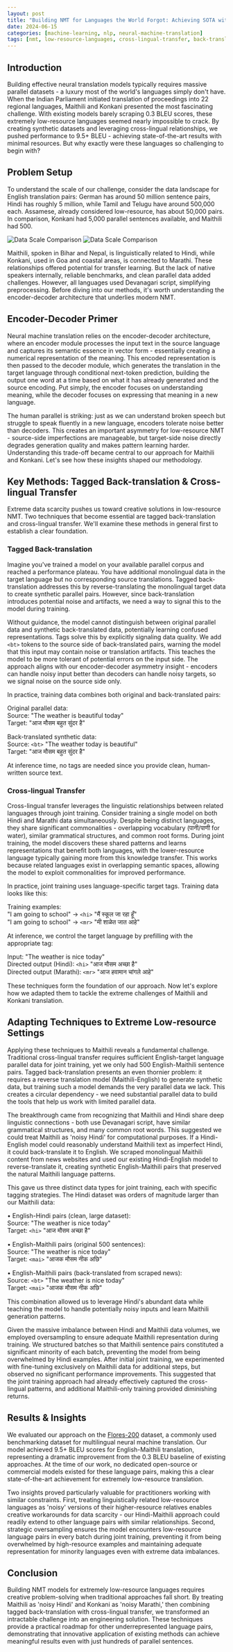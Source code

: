 ```yaml
---
layout: post
title: "Building NMT for Languages the World Forgot: Achieving SOTA with Maithili and Konkani"
date: 2024-06-15
categories: [machine-learning, nlp, neural-machine-translation]
tags: [nmt, low-resource-languages, cross-lingual-transfer, back-translation, maithili, konkani]
---
```


## Introduction

Building effective neural translation models typically requires massive parallel datasets - a luxury most of the world's languages simply don't have. When the Indian Parliament initiated translation of proceedings into 22 regional languages, Maithili and Konkani presented the most fascinating challenge. With existing models barely scraping 0.3 BLEU scores, these extremely low-resource languages seemed nearly impossible to crack. By creating synthetic datasets and leveraging cross-lingual relationships, we pushed performance to 9.5+ BLEU - achieving state-of-the-art results with minimal resources. But why exactly were these languages so challenging to begin with?

## Problem Setup

To understand the scale of our challenge, consider the data landscape for English translation pairs: German has around 50 million sentence pairs, Hindi has roughly 5 million, while Tamil and Telugu have around 500,000 each. Assamese, already considered low-resource, has about 50,000 pairs. In comparison, Konkani had 5,000 parallel sentences available, and Maithili had 500.

![Data Scale Comparison]({{site.baseurl}}/assets/image/low_resource_nmt_files/data_imbalance.png)
![Data Scale Comparison]({{site.baseurl}}/assets/image/low_resource_nmt_files/data_scale_comparison.svg)

Maithili, spoken in Bihar and Nepal, is linguistically related to Hindi, while Konkani, used in Goa and coastal areas, is connected to Marathi. These relationships offered potential for transfer learning. But the lack of native speakers internally, reliable benchmarks, and clean parallel data added challenges. However, all languages used Devanagari script, simplifying preprocessing. Before diving into our methods, it's worth understanding the encoder-decoder architecture that underlies modern NMT.

## Encoder-Decoder Primer

Neural machine translation relies on the encoder-decoder architecture, where an encoder module processes the input text in the source language and captures its semantic essence in vector form - essentially creating a numerical representation of the meaning. This encoded representation is then passed to the decoder module, which generates the translation in the target language through conditional next-token prediction, building the output one word at a time based on what it has already generated and the source encoding. Put simply, the encoder focuses on understanding meaning, while the decoder focuses on expressing that meaning in a new language.

The human parallel is striking: just as we can understand broken speech but struggle to speak fluently in a new language, encoders tolerate noise better than decoders. This creates an important asymmetry for low-resource NMT - source-side imperfections are manageable, but target-side noise directly degrades generation quality and makes pattern learning harder. Understanding this trade-off became central to our approach for Maithili and Konkani. Let's see how these insights shaped our methodology.

## Key Methods: Tagged Back-translation & Cross-lingual Transfer

Extreme data scarcity pushes us toward creative solutions in low-resource NMT. Two techniques that become essential are tagged back-translation and cross-lingual transfer. We'll examine these methods in general first to establish a clear foundation.

### Tagged Back-translation

Imagine you've trained a model on your available parallel corpus and reached a performance plateau. You have additional monolingual data in the target language but no corresponding source translations. Tagged back-translation addresses this by reverse-translating the monolingual target data to create synthetic parallel pairs. However, since back-translation introduces potential noise and artifacts, we need a way to signal this to the model during training.

Without guidance, the model cannot distinguish between original parallel data and synthetic back-translated data, potentially learning confused representations. Tags solve this by explicitly signaling data quality. We add `<bt>` tokens to the source side of back-translated pairs, warning the model that this input may contain noise or translation artifacts. This teaches the model to be more tolerant of potential errors on the input side. The approach aligns with our encoder-decoder asymmetry insight - encoders can handle noisy input better than decoders can handle noisy targets, so we signal noise on the source side only.

In practice, training data combines both original and back-translated pairs:

Original parallel data:  
Source: "The weather is beautiful today"  
Target: "आज मौसम बहुत सुंदर है"

Back-translated synthetic data:  
Source: `<bt>` "The weather today is beautiful"  
Target: "आज मौसम बहुत सुंदर है"

At inference time, no tags are needed since you provide clean, human-written source text. 

### Cross-lingual Transfer

Cross-lingual transfer leverages the linguistic relationships between related languages through joint training. Consider training a single model on both Hindi and Marathi data simultaneously. Despite being distinct languages, they share significant commonalities - overlapping vocabulary (पानी/पाणी for water), similar grammatical structures, and common root forms. During joint training, the model discovers these shared patterns and learns representations that benefit both languages, with the lower-resource language typically gaining more from this knowledge transfer. This works because related languages exist in overlapping semantic spaces, allowing the model to exploit commonalities for improved performance.

In practice, joint training uses language-specific target tags. Training data looks like this:

Training examples:  
"I am going to school" → `<hi>` "मैं स्कूल जा रहा हूँ"  
"I am going to school" → `<mr>` "मी शाळेत जात आहे"  

At inference, we control the target language by prefilling with the appropriate tag:

Input: "The weather is nice today"  
Directed output (Hindi): `<hi>` "आज मौसम अच्छा है"  
Directed output (Marathi): `<mr>` "आज हवामान चांगले आहे"

These techniques form the foundation of our approach. Now let's explore how we adapted them to tackle the extreme challenges of Maithili and Konkani translation.

## Adapting Techniques to Extreme Low-resource Settings

Applying these techniques to Maithili reveals a fundamental challenge. Traditional cross-lingual transfer requires sufficient English-target language parallel data for joint training, yet we only had 500 English-Maithili sentence pairs. Tagged back-translation presents an even thornier problem: it requires a reverse translation model (Maithili-English) to generate synthetic data, but training such a model demands the very parallel data we lack. This creates a circular dependency - we need substantial parallel data to build the tools that help us work with limited parallel data.

The breakthrough came from recognizing that Maithili and Hindi share deep linguistic connections - both use Devanagari script, have similar grammatical structures, and many common root words. This suggested we could treat Maithili as 'noisy Hindi' for computational purposes. If a Hindi-English model could reasonably understand Maithili text as imperfect Hindi, it could back-translate it to English. We scraped monolingual Maithili content from news websites and used our existing Hindi-English model to reverse-translate it, creating synthetic English-Maithili pairs that preserved the natural Maithili language patterns.

This gave us three distinct data types for joint training, each with specific tagging strategies. The Hindi dataset was orders of magnitude larger than our Maithili data:

• English-Hindi pairs (clean, large dataset):  
Source: "The weather is nice today"  
Target: `<hi>` "आज मौसम अच्छा है"

• English-Maithili pairs (original 500 sentences):  
Source: "The weather is nice today"  
Target: `<mai>` "आजक मौसम नीक अछि"

• English-Maithili pairs (back-translated from scraped news):  
Source: `<bt>` "The weather is nice today"  
Target: `<mai>` "आजक मौसम नीक अछि"

This combination allowed us to leverage Hindi's abundant data while teaching the model to handle potentially noisy inputs and learn Maithili generation patterns.

Given the massive imbalance between Hindi and Maithili data volumes, we employed oversampling to ensure adequate Maithili representation during training. We structured batches so that Maithili sentence pairs constituted a significant minority of each batch, preventing the model from being overwhelmed by Hindi examples. After initial joint training, we experimented with fine-tuning exclusively on Maithili data for additional steps, but observed no significant performance improvements. This suggested that the joint training approach had already effectively captured the cross-lingual patterns, and additional Maithili-only training provided diminishing returns.

## Results & Insights

We evaluated our approach on the [Flores-200](https://github.com/facebookresearch/flores/tree/main/flores200) dataset, a commonly used benchmarking dataset for multilingual neural machine translation. Our model achieved 9.5+ BLEU scores for English-Maithili translation, representing a dramatic improvement from the 0.3 BLEU baseline of existing approaches. At the time of our work, no dedicated open-source or commercial models existed for these language pairs, making this a clear state-of-the-art achievement for extremely low-resource translation.

Two insights proved particularly valuable for practitioners working with similar constraints. First, treating linguistically related low-resource languages as 'noisy' versions of their higher-resource relatives enables creative workarounds for data scarcity - our Hindi-Maithili approach could readily extend to other language pairs with similar relationships. Second, strategic oversampling ensures the model encounters low-resource language pairs in every batch during joint training, preventing it from being overwhelmed by high-resource examples and maintaining adequate representation for minority languages even with extreme data imbalances.

## Conclusion

Building NMT models for extremely low-resource languages requires creative problem-solving when traditional approaches fall short. By treating Maithili as 'noisy Hindi' and Konkani as 'noisy Marathi,' then combining tagged back-translation with cross-lingual transfer, we transformed an intractable challenge into an engineering solution. These techniques provide a practical roadmap for other underrepresented language pairs, demonstrating that innovative application of existing methods can achieve meaningful results even with just hundreds of parallel sentences.
